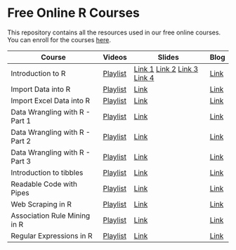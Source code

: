 # Free Online R Courses

This repository contains all the resources used in our free online courses. You 
can enroll for the courses [here](https://www.rsquaredacademy.com/).

| Course | Videos  | Slides| Blog|
|--------|-------- |-------|-----|
|Introduction to R |[Playlist](https://www.youtube.com/watch?v=GAQsaI_9Br0&list=PLDfCKV3ey8-eiu-_PK65TsTNQR6_a5hpb)|[Link 1](https://slides.rsquaredacademy.com/intro/intro.html#/section) [Link 2](https://slides.rsquaredacademy.com/intro/variables/variables.html#/section) [Link 3](https://slides.rsquaredacademy.com/intro/help/help.html#/section) [Link 4](https://slides.rsquaredacademy.com/intro/packages/packages.html#/section)|[Link](https://blog.rsquaredacademy.com/getting-help-in-r-updated/)|
|Import Data into R|[Playlist](https://www.youtube.com/watch?v=yrLA9A774eM&list=PLDfCKV3ey8-crIKICpBY2DrsLQo1V0fwd)|[Link](https://slides.rsquaredacademy.com/data-wrangling/import/import-part-1.html#/section)|[Link](https://blog.rsquaredacademy.com/import-data-into-r-part-1/)|
|Import Excel Data into R|[Playlist](https://www.youtube.com/watch?v=-Iqnh4e_-qY&list=PLDfCKV3ey8-ebirC_g7aKWFKUyNw1dsno)|[Link](https://slides.rsquaredacademy.com/data-wrangling/import/import-data.html#/section)|[Link](https://blog.rsquaredacademy.com/import-data-into-r-part-2/)|
|Data Wrangling with R - Part 1|[Playlist](https://www.youtube.com/watch?v=LLTpn9QBni4&list=PLDfCKV3ey8-eo7wMZ07DtxCcoR5edxhnl)|[Link](https://slides.rsquaredacademy.com/data-wrangling/dplyr/dplyr-part-1.html#/section)|[Link](https://blog.rsquaredacademy.com/data-wrangling-with-dplyr-part-1/)|
|Data Wrangling with R - Part 2|[Playlist](https://www.youtube.com/watch?v=gS7pi2Vwj7w&list=PLDfCKV3ey8-eEh3NRVkYO61--zU5Fhswc)|[Link](https://slides.rsquaredacademy.com/data-wrangling/dplyr/dplyr-part-2.html#/section)|[Link](https://blog.rsquaredacademy.com/data-wrangling-with-dplyr-part-2/)|
|Data Wrangling with R - Part 3|[Playlist](https://www.youtube.com/watch?v=xg5L2cxNV4o&list=PLDfCKV3ey8-ePKsS11y5uAXpnydpzOD2n)|[Link](https://slides.rsquaredacademy.com/data-wrangling/dplyr/dplyr-part-3.html#/section)|[Link](https://blog.rsquaredacademy.com/data-wrangling-with-dplyr-part-3/)|
|Introduction to tibbles|[Playlist](https://www.youtube.com/watch?v=yUu8yK_NEZs&list=PLDfCKV3ey8-frtlRpGGqA8-2f086SyR7x)|[Link](https://slides.rsquaredacademy.com/data-wrangling/tibbles/tibbles.html#/section)|[Link](https://blog.rsquaredacademy.com/introduction-to-tibbles/)|
|Readable Code with Pipes|[Playlist](https://www.youtube.com/watch?v=8uWzrQDtaHk&list=PLDfCKV3ey8-cZgy2Qu7FxuA3Pzdv6-35o)|[Link](https://slides.rsquaredacademy.com/data-wrangling/pipes/pipes.html#/section)|[Link](https://blog.rsquaredacademy.com/readable-code-with-pipes/)|
|Web Scraping in R|[Playlist](https://www.youtube.com/watch?v=l37n_HDD1qs)|[Link](https://slides.rsquaredacademy.com/web-scraping/web-scraping.html)|[Link](https://blog.rsquaredacademy.com/web-scraping/)|
|Association Rule Mining in R|[Playlist]()|[Link](https://slides.rsquaredacademy.com/mba/mba.html)|[Link](https://blog.rsquaredacademy.com/market-basket-analysis-in-r/)|
|Regular Expressions in R|[Playlist]()|[Link](https://slides.rsquaredacademy.com/regex/regex.html)|[Link](https://blog.rsquaredacademy.com/regular-expression-in-r/)|